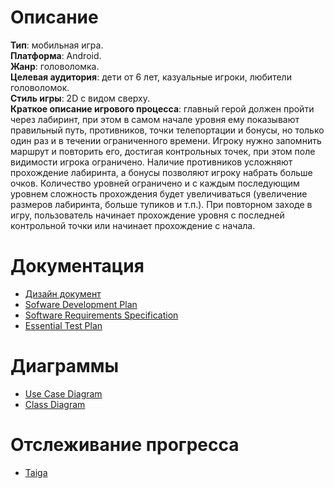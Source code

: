 # Описание

**Тип**: мобильная игра. <br>
**Платформа**: Android. <br>
**Жанр**: головоломка. <br>
**Целевая аудитория**: дети от 6 лет, казуальные игроки, любители головоломок. <br>
**Стиль игры**: 2D с видом сверху. <br>
**Краткое описание игрового процесса**: главный герой должен пройти через лабиринт, при этом в самом начале уровня ему показывают правильный путь, противников, точки телепортации и бонусы, но только один раз и в течении ограниченного времени. Игроку нужно запомнить маршрут и повторить его, достигая контрольных точек, при этом поле видимости игрока ограничено. Наличие противников усложняют прохождение лабиринта, а бонусы позволяют игроку набрать больше очков. Количество уровней ограничено и с каждым последующим уровнем сложность прохождения будет увеличиваться (увеличение размеров лабиринта, больше тупиков и т.п.). При повторном заходе в игру, пользователь начинает прохождение уровня с последней контрольной точки или начинает прохождение с начала.

# Документация

- [Дизайн документ](https://docs.google.com/document/d/1cfExFB4yJSF0aS86hrFfKSQTilI3knpR/edit?usp=drive_link&ouid=103823382358724097321&rtpof=true&sd=true "Дизайн документ")
- [Sofware Development Plan](https://docs.google.com/document/d/154rrWA3KnsQMj7QjBokJZF_uAGVsPrnP/edit?usp=drive_link&ouid=103823382358724097321&rtpof=true&sd=true "Sofware Development Plan")
- [Software Requirements Specification](https://docs.google.com/document/d/1FFKUKWvTAytznqFPJ735BIOIybdLuiAL/edit?usp=drive_link&ouid=103823382358724097321&rtpof=true&sd=true "Software Requirements Specification")
- [Essential Test Plan](https://docs.google.com/document/d/1M0Qtw9bAJFK53M3RzttrBkmqKtzOQSVX/edit?usp=drive_link&ouid=103823382358724097321&rtpof=true&sd=true "Essential Test Plan")

# Диаграммы

- [Use Case Diagram](https://drive.google.com/file/d/1F5KJM543CMWhjYqbyaEaYQJ79rDbQgB5/view?usp=drive_link "Use Case Diagram")
- [Class Diagram](https://drive.google.com/file/d/1Slnj5Rx9ttKTQZgClp4S0cEOROQc2EA-/view?usp=drive_link "Class Diagram")

# Отслеживание прогресса

- [Taiga](https://taiga.seschool.ru/project/memory-labyrinth/timeline "Taiga")
